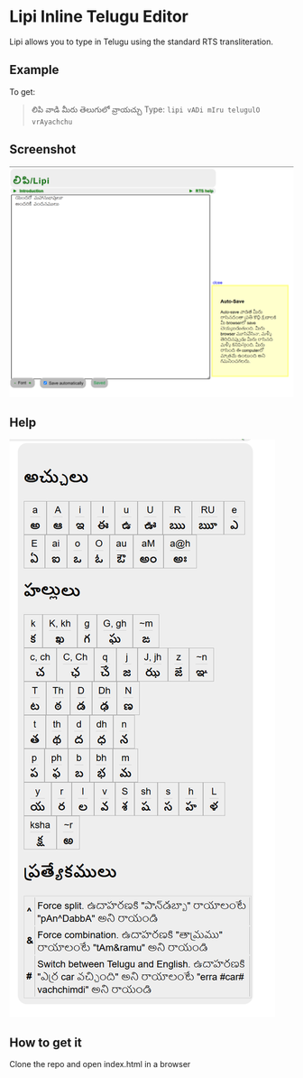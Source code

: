 # Lipi Inline Telugu Editor
Lipi allows you to type in Telugu using the standard RTS transliteration.

## Example
To get:
> లిపి వాడి మీరు తెలుగులో వ్రాయచ్చు
Type:
`lipi vADi mIru telugulO vrAyachchu`

## Screenshot
![Lip Screenshot](https://raw.githubusercontent.com/rachabathuni/lipi/main/images/lipi.png)

## Help
![Telkey Screenshot](https://raw.githubusercontent.com/rachabathuni/lipi/main/images/lipihelp.png)

## How to get it
Clone the repo and open index.html in a browser


